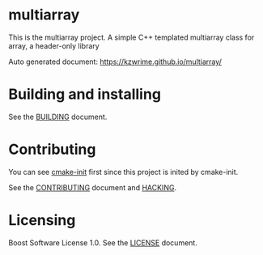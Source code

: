 # multiarray

This is the multiarray project. A simple C++ templated multiarray class for array, a header-only library

Auto generated document: https://kzwrime.github.io/multiarray/

# Building and installing

See the [BUILDING](BUILDING.md) document.

# Contributing

You can see [cmake-init](https://github.com/friendlyanon/cmake-init) first since this project is inited by cmake-init.

See the [CONTRIBUTING](CONTRIBUTING.md) document and [HACKING](HACKING.md).

# Licensing

Boost Software License 1.0. See the [LICENSE](LICENSE.md) document.
